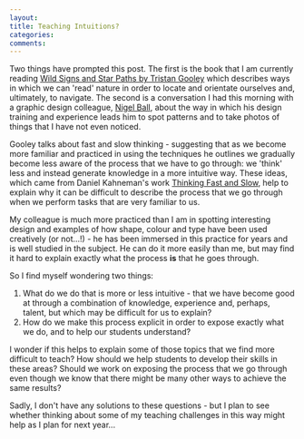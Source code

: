 ```yaml
---
layout: 
title: Teaching Intuitions?
categories:
comments:
---
```


Two things have prompted this post. The first is the book that I am currently reading [Wild Signs and Star Paths by Tristan Gooley](https://www.goodreads.com/book/show/38483559-wild-signs-and-star-paths) which describes ways in which we can 'read' nature in order to locate and orientate ourselves and, ultimately, to navigate. The second is a conversation I had this morning with a graphic design colleague, [Nigel Ball](https://fieldreadings.co.uk/), about the way in which his design training and experience leads him to spot patterns and to take photos of things that I have not even noticed.

Gooley talks about fast and slow thinking - suggesting that as we become more familiar and practiced in using the techniques he outlines we gradually become less aware of the process that we have to go through: we 'think' less and instead generate knowledge in a more intuitive way. These ideas, which came from Daniel Kahneman's work [Thinking Fast and Slow](https://www.goodreads.com/book/show/11468377-thinking-fast-and-slow), help to explain why it can be difficult to describe the process that we go through when we perform tasks that are very familiar to us.

My colleague is much more practiced than I am in spotting interesting design and examples of how shape, colour and type have been used creatively (or not...!) - he has been immersed in this practice for years and is well studied in the subject. He can do it more easily than me, but may find it hard to explain exactly what the process **is** that he goes through. 

So I find myself wondering two things:

1. What do we do that is more or less intuitive - that we have become good at through a combination of knowledge, experience and, perhaps, talent, but which may be difficult for us to explain?
2. How do we make this process explicit in order to expose exactly what we do, and to help our students understand?

I wonder if this helps to explain some of those topics that we find more difficult to teach? How should we help students to develop their skills in these areas? Should we work on exposing the process that we go through even though we know that there might be many other ways to achieve the same results?

Sadly, I don't have any solutions to these questions - but I plan to see whether thinking about some of my teaching challenges in this way might help as I plan for next year...
